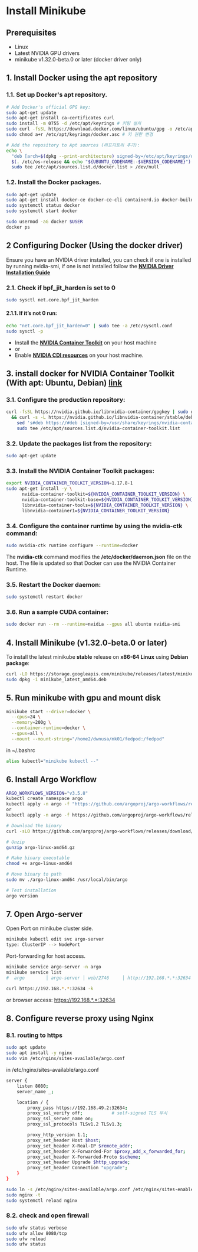 # Install Minikube

## Prerequisites
- Linux
- Latest NVIDIA GPU drivers
- minikube v1.32.0-beta.0 or later (docker driver only)

## 1. Install Docker using the apt repository
### 1.1. Set up Docker's apt repository.
```bash
# Add Docker's official GPG key:
sudo apt-get update
sudo apt-get install ca-certificates curl
sudo install -m 0755 -d /etc/apt/keyrings # 키링 설치
sudo curl -fsSL https://download.docker.com/linux/ubuntu/gpg -o /etc/apt/keyrings/docker.asc # 도커 공식 GPG 키 다운
sudo chmod a+r /etc/apt/keyrings/docker.asc # 키 권한 변경

# Add the repository to Apt sources (리포지토리 추가):
echo \
  "deb [arch=$(dpkg --print-architecture) signed-by=/etc/apt/keyrings/docker.asc] https://download.docker.com/linux/ubuntu \
  $(. /etc/os-release && echo "${UBUNTU_CODENAME:-$VERSION_CODENAME}") stable" | \
  sudo tee /etc/apt/sources.list.d/docker.list > /dev/null
```
### 1.2. Install the Docker packages.
```bash
sudo apt-get update
sudo apt-get install docker-ce docker-ce-cli containerd.io docker-buildx-plugin docker-compose-plugin
sudo systemctl status docker
sudo systemctl start docker

sudo usermod -aG docker $USER
docker ps
```

## 2 Configuring Docker (Using the docker driver)
[cuda1]: https://docs.nvidia.com/cuda/cuda-installation-guide-linux/
Ensure you have an NVIDIA driver installed, you can check if one is installed by running nvidia-smi, if one is not installed follow the [**NVIDIA Driver Installation Guide**][cuda1]
### 2.1. Check if bpf_jit_harden is set to 0
```bash
sudo sysctl net.core.bpf_jit_harden
```
#### 2.1.1. If it’s not 0 run:
```bash
echo "net.core.bpf_jit_harden=0" | sudo tee -a /etc/sysctl.conf
sudo sysctl -p
```
- Install the [**NVIDIA Container Toolkit**][docker1] on your host machine
- or
- Enable [**NVIDIA CDI resources**][docker2] on your host machine.

[docker1]: https://docs.nvidia.com/datacenter/cloud-native/container-toolkit/latest/install-guide.html
[docker2]: https://docs.nvidia.com/datacenter/cloud-native/container-toolkit/latest/cdi-support.html
## 3. install docker for NVIDIA Container Toolkit (With apt: Ubuntu, Debian) [link][docker1]
### 3.1. Configure the production repository: 
```bash
curl -fsSL https://nvidia.github.io/libnvidia-container/gpgkey | sudo gpg --dearmor -o /usr/share/keyrings/nvidia-container-toolkit-keyring.gpg \
  && curl -s -L https://nvidia.github.io/libnvidia-container/stable/deb/nvidia-container-toolkit.list | \
    sed 's#deb https://#deb [signed-by=/usr/share/keyrings/nvidia-container-toolkit-keyring.gpg] https://#g' | \
    sudo tee /etc/apt/sources.list.d/nvidia-container-toolkit.list
```
### 3.2. Update the packages list from the repository:
```bash
sudo apt-get update
```
### 3.3. Install the NVIDIA Container Toolkit packages:
```bash
export NVIDIA_CONTAINER_TOOLKIT_VERSION=1.17.8-1
sudo apt-get install -y \
      nvidia-container-toolkit=${NVIDIA_CONTAINER_TOOLKIT_VERSION} \
      nvidia-container-toolkit-base=${NVIDIA_CONTAINER_TOOLKIT_VERSION} \
      libnvidia-container-tools=${NVIDIA_CONTAINER_TOOLKIT_VERSION} \
      libnvidia-container1=${NVIDIA_CONTAINER_TOOLKIT_VERSION}
```
### 3.4. Configure the container runtime by using the nvidia-ctk command:
```bash
sudo nvidia-ctk runtime configure --runtime=docker
```
The **nvidia-ctk** command modifies the **/etc/docker/daemon.json** file on the host. The file is updated so that Docker can use the NVIDIA Container Runtime.
### 3.5. Restart the Docker daemon:
```bash
sudo systemctl restart docker
```
### 3.6. Run a sample CUDA container:
```bash
sudo docker run --rm --runtime=nvidia --gpus all ubuntu nvidia-smi
```

## 4. Install Minikube (v1.32.0-beta.0 or later)
To install the latest minikube **stable** release on **x86-64 Linux** using **Debian package**:
```bash
curl -LO https://storage.googleapis.com/minikube/releases/latest/minikube_latest_amd64.deb
sudo dpkg -i minikube_latest_amd64.deb
```

## 5. Run minikube with gpu and mount disk
```bash
minikube start --driver=docker \
  --cpus=24 \
  --memory=200g \
  --container-runtime=docker \
  --gpus=all \
  --mount --mount-string="/home2/dwnusa/mk01/fedpod:/fedpod"
```

in ~/.bashrc
```bash
alias kubectl="minikube kubectl --"
```

## 6. Install Argo Workflow
```bash
ARGO_WORKFLOWS_VERSION="v3.5.8"
kubectl create namespace argo
kubectl apply -n argo -f "https://github.com/argoproj/argo-workflows/releases/download/${ARGO_WORKFLOWS_VERSION}/quick-start-minimal.yaml"
or
kubectl apply -n argo -f https://github.com/argoproj/argo-workflows/releases/latest/download/install.yaml
```
```bash
# Download the binary
curl -sLO https://github.com/argoproj/argo-workflows/releases/download/v3.4.8/argo-linux-amd64.gz

# Unzip
gunzip argo-linux-amd64.gz

# Make binary executable
chmod +x argo-linux-amd64

# Move binary to path
sudo mv ./argo-linux-amd64 /usr/local/bin/argo

# Test installation
argo version
```

## 7. Open Argo-server
Open Port on minikube cluster side.
```bash
minikube kubectl edit svc argo-server
type: ClusterIP --> NodePort
```
Port-forwarding for host access.
```bash
minikube service argo-server -n argo
minikube service list
#  argo        │ argo-server │ web/2746     │ http://192.168.*.*:32634
```
```bash
curl https://192.168.*.*:32634 -k
```
or
browser access: https://192.168.*.*:32634

## 8. Configure reverse proxy using Nginx
### 8.1. routing to https
```bash
sudo apt update
sudo apt install -y nginx
sudo vim /etc/nginx/sites-available/argo.conf
```
in /etc/nginx/sites-available/argo.conf
```bash
server {
    listen 8080;
    server_name _;

    location / {
        proxy_pass https://192.168.49.2:32634;
        proxy_ssl_verify off;           # self-signed TLS 무시
        proxy_ssl_server_name on;
        proxy_ssl_protocols TLSv1.2 TLSv1.3;

        proxy_http_version 1.1;
        proxy_set_header Host $host;
        proxy_set_header X-Real-IP $remote_addr;
        proxy_set_header X-Forwarded-For $proxy_add_x_forwarded_for;
        proxy_set_header X-Forwarded-Proto $scheme;
        proxy_set_header Upgrade $http_upgrade;
        proxy_set_header Connection "upgrade";
    }
}
```
```bash
sudo ln -s /etc/nginx/sites-available/argo.conf /etc/nginx/sites-enabled/
sudo nginx -t
sudo systemctl reload nginx
```
### 8.2. check and open firewall
```bash
sudo ufw status verbose
sudo ufw allow 8080/tcp
sudo ufw reload
sudo ufw status
```
